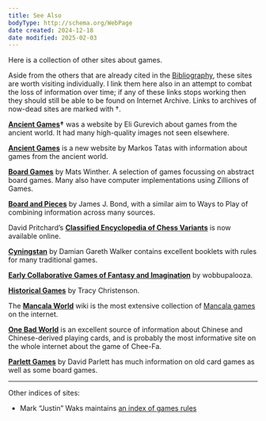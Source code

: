 ```yaml
---
title: See Also
bodyType: http://schema.org/WebPage
date created: 2024-12-18
date modified: 2025-02-03
---
```


Here is a collection of other sites about games.

Aside from the others that are already cited in the [Bibliography](https://games.porg.es/bibliography), these sites are worth visiting individually. I link them here also in an attempt to combat the loss of information over time; if any of these links stops working then they should still be able to be found on Internet Archive. Links to archives of now-dead sites are marked with †.

**[Ancient Games](https://web.archive.org/web/20221205194033/https://www.ancientgames.org/)†** was a website by Eli Gurevich about games from the ancient world. It had many high-quality images not seen elsewhere.

**[Ancient Games](https://www.ancientgames.org/)** is a new website by Markos Tatas with information about games from the ancient world.

**[Board Games](http://mlwi.magix.net/bg/index.htm)** by Mats Winther. A selection of games focussing on abstract board games. Many also have computer implementations using Zillions of Games.

**[Board and Pieces](https://sites.google.com/site/boardandpieces/home)** by James J. Bond, with a similar aim to Ways to Play of combining information across many sources.

David Pritchard’s **[Classified Encyclopedia of Chess Variants](https://www.jsbeasley.co.uk/encyc.htm)** is now available online.

**[Cyningstan](https://www.cyningstan.com/)** by Damian Gareth Walker contains excellent booklets with rules for many traditional games.

**[Early Collaborative Games of Fantasy and Imagination](https://wobbupalooza.neocities.org/)** by wobbupalooza.

**[Historical Games](https://historicalgames.neocities.org/)** by Tracy Christenson.

The **[Mancala World](https://mancala.fandom.com/wiki/Mancala)** wiki is the most extensive collection of [Mancala games](articles/families/mancala-games/mancala-games.md) on the internet.

**[One Bad World](https://onebadworld.fr/)** is an excellent source of information about Chinese and Chinese-derived playing cards, and is probably the most informative site on the whole internet about the game of Chee-Fa.

**[Parlett Games](https://parlettgames.uk/)** by David Parlett has much information on old card games as well as some board games.

---

Other indices of sites:

- Mark “Justin” Waks maintains [an index of games rules](https://jducoeur.org/game-hist/game-rules.html)
